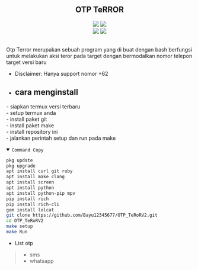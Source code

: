 <h2 align="center">OTP TeRROR</h2>
<p align="center">
  <img src="https://img.shields.io/static/v1?label=language&message=Bourne+Again+Shell&color=green&logo=nano">
  <img src="https://img.shields.io/static/v1?label=Framework&message=Bash+ID&color=green&logo=reddit"><br>
  <img src="https://img.shields.io/github/forks/Bayu12345677/OTP_TeRoRV2?logo=git&style=social">
  <img src="https://img.shields.io/github/license/Bayu12345677/OTP_TeRoRV2?color=green&logo=apache&style=flat-square">
</p>

<br>
Otp Terror merupakan sebuah program yang di buat dengan bash berfungsi untuk melakukan aksi teror pada target
dengan bermodalkan nomor telepon target versi baru
<br>

- Disclaimer: Hanya support nomor +62
- ## cara menginstall
\- siapkan termux versi terbaru<br>
\- setup termux anda<br>
\- install paket git<br>
\- install paket make<br>
\- install repository ini<br>
\- jalankan perintah setup dan run pada make

<details open><summary><code>Command Copy</code></summary>

```bash
pkg update
pkg upgrade
apt install curl git ruby
apt install make clang
apt install screen
apt install python
apt install python-pip mpv
pip install rich
pip install rich-cli
gem install lolcat
git clone https://github.com/Bayu12345677/OTP_TeRoRV2.git
cd OTP_TeRoRV2
make setup
make Run
```
</details>

- List otp
> - sms<br>
> - whatsapp<br>
